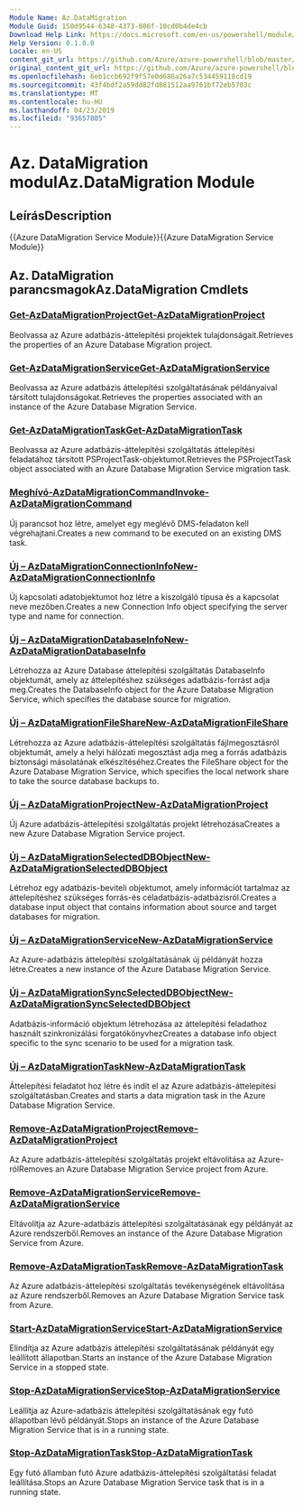 ```yaml
---
Module Name: Az.DataMigration
Module Guid: 150d9544-6348-4373-806f-10cd0b4de4cb
Download Help Link: https://docs.microsoft.com/en-us/powershell/module/az.datamigration
Help Version: 0.1.0.0
Locale: en-US
content_git_url: https://github.com/Azure/azure-powershell/blob/master/src/DataMigration/DataMigration/help/Az.DataMigration.md
original_content_git_url: https://github.com/Azure/azure-powershell/blob/master/src/DataMigration/DataMigration/help/Az.DataMigration.md
ms.openlocfilehash: 6eb1ccb692f9f57e0d686a26a7c534459118cd19
ms.sourcegitcommit: 43f4bdf2a59dd82fd881512aa9761bf72eb5703c
ms.translationtype: MT
ms.contentlocale: hu-HU
ms.lasthandoff: 04/23/2019
ms.locfileid: "93657805"
---
```

# <span data-ttu-id="9540f-101">Az. DataMigration modul</span><span class="sxs-lookup"><span data-stu-id="9540f-101">Az.DataMigration Module</span></span>
## <span data-ttu-id="9540f-102">Leírás</span><span class="sxs-lookup"><span data-stu-id="9540f-102">Description</span></span>
<span data-ttu-id="9540f-103">{{Azure DataMigration Service Module}}</span><span class="sxs-lookup"><span data-stu-id="9540f-103">{{Azure DataMigration Service Module}}</span></span>

## <span data-ttu-id="9540f-104">Az. DataMigration parancsmagok</span><span class="sxs-lookup"><span data-stu-id="9540f-104">Az.DataMigration Cmdlets</span></span>
### [<span data-ttu-id="9540f-105">Get-AzDataMigrationProject</span><span class="sxs-lookup"><span data-stu-id="9540f-105">Get-AzDataMigrationProject</span></span>](Get-AzDataMigrationProject.md)
<span data-ttu-id="9540f-106">Beolvassa az Azure adatbázis-áttelepítési projektek tulajdonságait.</span><span class="sxs-lookup"><span data-stu-id="9540f-106">Retrieves the properties of an Azure Database Migration project.</span></span>

### [<span data-ttu-id="9540f-107">Get-AzDataMigrationService</span><span class="sxs-lookup"><span data-stu-id="9540f-107">Get-AzDataMigrationService</span></span>](Get-AzDataMigrationService.md)
<span data-ttu-id="9540f-108">Beolvassa az Azure adatbázis áttelepítési szolgáltatásának példányaival társított tulajdonságokat.</span><span class="sxs-lookup"><span data-stu-id="9540f-108">Retrieves the properties associated with an instance of the Azure Database Migration Service.</span></span> 

### [<span data-ttu-id="9540f-109">Get-AzDataMigrationTask</span><span class="sxs-lookup"><span data-stu-id="9540f-109">Get-AzDataMigrationTask</span></span>](Get-AzDataMigrationTask.md)
<span data-ttu-id="9540f-110">Beolvassa az Azure adatbázis-áttelepítési szolgáltatás áttelepítési feladatához társított PSProjectTask-objektumot.</span><span class="sxs-lookup"><span data-stu-id="9540f-110">Retrieves the PSProjectTask object associated with an Azure Database Migration Service migration task.</span></span>

### [<span data-ttu-id="9540f-111">Meghívó-AzDataMigrationCommand</span><span class="sxs-lookup"><span data-stu-id="9540f-111">Invoke-AzDataMigrationCommand</span></span>](Invoke-AzDataMigrationCommand.md)
<span data-ttu-id="9540f-112">Új parancsot hoz létre, amelyet egy meglévő DMS-feladaton kell végrehajtani.</span><span class="sxs-lookup"><span data-stu-id="9540f-112">Creates a new command to be executed on an existing DMS task.</span></span>

### [<span data-ttu-id="9540f-113">Új – AzDataMigrationConnectionInfo</span><span class="sxs-lookup"><span data-stu-id="9540f-113">New-AzDataMigrationConnectionInfo</span></span>](New-AzDataMigrationConnectionInfo.md)
<span data-ttu-id="9540f-114">Új kapcsolati adatobjektumot hoz létre a kiszolgáló típusa és a kapcsolat neve mezőben.</span><span class="sxs-lookup"><span data-stu-id="9540f-114">Creates a new Connection Info object specifying the server type and name for connection.</span></span>

### [<span data-ttu-id="9540f-115">Új – AzDataMigrationDatabaseInfo</span><span class="sxs-lookup"><span data-stu-id="9540f-115">New-AzDataMigrationDatabaseInfo</span></span>](New-AzDataMigrationDatabaseInfo.md)
<span data-ttu-id="9540f-116">Létrehozza az Azure Database áttelepítési szolgáltatás DatabaseInfo objektumát, amely az áttelepítéshez szükséges adatbázis-forrást adja meg.</span><span class="sxs-lookup"><span data-stu-id="9540f-116">Creates the DatabaseInfo object for the Azure Database Migration Service, which specifies the database source for migration.</span></span>

### [<span data-ttu-id="9540f-117">Új – AzDataMigrationFileShare</span><span class="sxs-lookup"><span data-stu-id="9540f-117">New-AzDataMigrationFileShare</span></span>](New-AzDataMigrationFileShare.md)
<span data-ttu-id="9540f-118">Létrehozza az Azure adatbázis-áttelepítési szolgáltatás fájlmegosztásról objektumát, amely a helyi hálózati megosztást adja meg a forrás adatbázis biztonsági másolatának elkészítéséhez.</span><span class="sxs-lookup"><span data-stu-id="9540f-118">Creates the FileShare object for the Azure Database Migration Service, which specifies the local network share to take the source database backups to.</span></span>

### [<span data-ttu-id="9540f-119">Új – AzDataMigrationProject</span><span class="sxs-lookup"><span data-stu-id="9540f-119">New-AzDataMigrationProject</span></span>](New-AzDataMigrationProject.md)
<span data-ttu-id="9540f-120">Új Azure adatbázis-áttelepítési szolgáltatás projekt létrehozása</span><span class="sxs-lookup"><span data-stu-id="9540f-120">Creates a new Azure Database Migration Service project.</span></span>

### [<span data-ttu-id="9540f-121">Új – AzDataMigrationSelectedDBObject</span><span class="sxs-lookup"><span data-stu-id="9540f-121">New-AzDataMigrationSelectedDBObject</span></span>](New-AzDataMigrationSelectedDBObject.md)
<span data-ttu-id="9540f-122">Létrehoz egy adatbázis-beviteli objektumot, amely információt tartalmaz az áttelepítéshez szükséges forrás-és céladatbázis-adatbázisról.</span><span class="sxs-lookup"><span data-stu-id="9540f-122">Creates a database input object that contains information about source and target databases for migration.</span></span>

### [<span data-ttu-id="9540f-123">Új – AzDataMigrationService</span><span class="sxs-lookup"><span data-stu-id="9540f-123">New-AzDataMigrationService</span></span>](New-AzDataMigrationService.md)
<span data-ttu-id="9540f-124">Az Azure-adatbázis áttelepítési szolgáltatásának új példányát hozza létre.</span><span class="sxs-lookup"><span data-stu-id="9540f-124">Creates a new instance of the Azure Database Migration Service.</span></span>

### [<span data-ttu-id="9540f-125">Új – AzDataMigrationSyncSelectedDBObject</span><span class="sxs-lookup"><span data-stu-id="9540f-125">New-AzDataMigrationSyncSelectedDBObject</span></span>](New-AzDataMigrationSyncSelectedDBObject.md)
<span data-ttu-id="9540f-126">Adatbázis-információ objektum létrehozása az áttelepítési feladathoz használt szinkronizálási forgatókönyvhez</span><span class="sxs-lookup"><span data-stu-id="9540f-126">Creates a database info object specific to the sync scenario to be used for a migration task.</span></span>

### [<span data-ttu-id="9540f-127">Új – AzDataMigrationTask</span><span class="sxs-lookup"><span data-stu-id="9540f-127">New-AzDataMigrationTask</span></span>](New-AzDataMigrationTask.md)
<span data-ttu-id="9540f-128">Áttelepítési feladatot hoz létre és indít el az Azure adatbázis-áttelepítési szolgáltatásban.</span><span class="sxs-lookup"><span data-stu-id="9540f-128">Creates and starts a data migration task in the Azure Database Migration Service.</span></span>

### [<span data-ttu-id="9540f-129">Remove-AzDataMigrationProject</span><span class="sxs-lookup"><span data-stu-id="9540f-129">Remove-AzDataMigrationProject</span></span>](Remove-AzDataMigrationProject.md)
<span data-ttu-id="9540f-130">Az Azure adatbázis-áttelepítési szolgáltatás projekt eltávolítása az Azure-ról</span><span class="sxs-lookup"><span data-stu-id="9540f-130">Removes an Azure Database Migration Service project from Azure.</span></span>

### [<span data-ttu-id="9540f-131">Remove-AzDataMigrationService</span><span class="sxs-lookup"><span data-stu-id="9540f-131">Remove-AzDataMigrationService</span></span>](Remove-AzDataMigrationService.md)
<span data-ttu-id="9540f-132">Eltávolítja az Azure-adatbázis áttelepítési szolgáltatásának egy példányát az Azure rendszerből.</span><span class="sxs-lookup"><span data-stu-id="9540f-132">Removes an instance of the Azure Database Migration Service from Azure.</span></span>

### [<span data-ttu-id="9540f-133">Remove-AzDataMigrationTask</span><span class="sxs-lookup"><span data-stu-id="9540f-133">Remove-AzDataMigrationTask</span></span>](Remove-AzDataMigrationTask.md)
<span data-ttu-id="9540f-134">Az Azure adatbázis-áttelepítési szolgáltatás tevékenységének eltávolítása az Azure rendszerből.</span><span class="sxs-lookup"><span data-stu-id="9540f-134">Removes an Azure Database Migration Service task from Azure.</span></span>

### [<span data-ttu-id="9540f-135">Start-AzDataMigrationService</span><span class="sxs-lookup"><span data-stu-id="9540f-135">Start-AzDataMigrationService</span></span>](Start-AzDataMigrationService.md)
<span data-ttu-id="9540f-136">Elindítja az Azure adatbázis áttelepítési szolgáltatásának példányát egy leállított állapotban.</span><span class="sxs-lookup"><span data-stu-id="9540f-136">Starts an instance of the Azure Database Migration Service in a stopped state.</span></span> 

### [<span data-ttu-id="9540f-137">Stop-AzDataMigrationService</span><span class="sxs-lookup"><span data-stu-id="9540f-137">Stop-AzDataMigrationService</span></span>](Stop-AzDataMigrationService.md)
<span data-ttu-id="9540f-138">Leállítja az Azure-adatbázis áttelepítési szolgáltatásának egy futó állapotban lévő példányát.</span><span class="sxs-lookup"><span data-stu-id="9540f-138">Stops an instance of the Azure Database Migration Service that is in a running state.</span></span>

### [<span data-ttu-id="9540f-139">Stop-AzDataMigrationTask</span><span class="sxs-lookup"><span data-stu-id="9540f-139">Stop-AzDataMigrationTask</span></span>](Stop-AzDataMigrationTask.md)
<span data-ttu-id="9540f-140">Egy futó államban futó Azure adatbázis-áttelepítési szolgáltatási feladat leállítása.</span><span class="sxs-lookup"><span data-stu-id="9540f-140">Stops an  Azure Database Migration Service task that is in a running state.</span></span>

